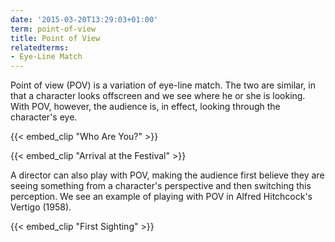 ```yaml
---
date: '2015-03-20T13:29:03+01:00'
term: point-of-view
title: Point of View
relatedterms:
- Eye-Line Match
---
```


Point of view (POV) is a variation of eye-line match. The two are
similar, in that a character looks offscreen and we see where he or
she is looking. With POV, however, the audience is, in effect, looking
through the character's eye.<!--more-->

{{< embed_clip "Who Are You?" >}}

{{< embed_clip "Arrival at the Festival" >}}

A director can also play with POV, making the audience first believe they are seeing something from a character's perspective and then switching this perception. We see an example of playing with POV in Alfred Hitchcock's Vertigo (1958).

{{< embed_clip "First Sighting" >}}